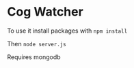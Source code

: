 # Cog Watcher

To use it install packages with
`npm install`

Then 
`node server.js`

Requires mongodb